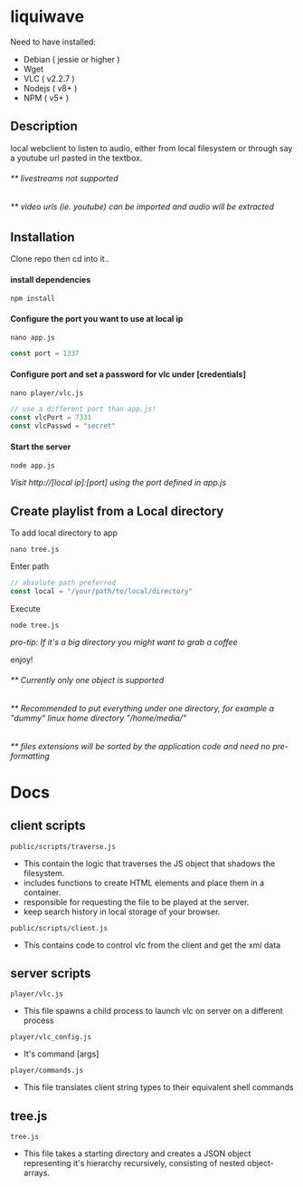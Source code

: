 # liquiwave
Need to have installed:
- Debian ( jessie or higher )
- Wget
- VLC ( v2.2.7 )
- Nodejs ( v8+ )
- NPM ( v5+ ) 

## Description
local webclient to listen to audio, either from local filesystem or through say a youtube url pasted in the textbox.

###### ** livestreams not supported
###### ** video urls (ie. youtube) can be imported and audio will be extracted

## Installation

Clone repo then cd into it..
#### install dependencies
```
npm install
```
#### Configure the port you want to use at local ip
```
nano app.js
```
```js
const port = 1337
```
#### Configure port and set a password for vlc under [credentials]
```
nano player/vlc.js
```
```js
// use a different port than app.js!
const vlcPort = 7331 
const vlcPasswd = "secret"
```
#### Start the server 
```
node app.js
```
*Visit http://[local ip]:[port] using the port defined in app.js*

## Create playlist from a Local directory
To add local directory to app
```
nano tree.js
```
Enter path
```js
// absolute path preferred
const local = "/your/path/to/local/directory" 
```
Execute
```
node tree.js
```
*pro-tip: If it's a big directory you might want to grab a coffee*

enjoy!

###### ** Currently only one object is supported
###### ** Recommended to put everything under one directory, for example a "dummy" linux home directory "/home/media/"
###### ** files extensions will be sorted by the application code and need no pre-formatting
# Docs

## client scripts
```
public/scripts/traverse.js
```
- This contain the logic that traverses the JS object that shadows the filesystem.
- includes functions to create HTML elements and place them in a container. 
- responsible for requesting the file to be played at the server.
- keep search history in local storage of your browser.
```
public/scripts/client.js
```
- This contains code to control vlc from the client and get the xml data

## server scripts
```
player/vlc.js
```
- This file spawns a child process to launch vlc on server on a different process
```
player/vlc_config.js
```
- It's command [args]
```
player/commands.js
```
- This file translates client string types to their equivalent shell commands
## tree.js
```
tree.js
```

- This file takes a starting directory and creates a JSON object representing it's hierarchy recursively, consisting of nested object-arrays.

